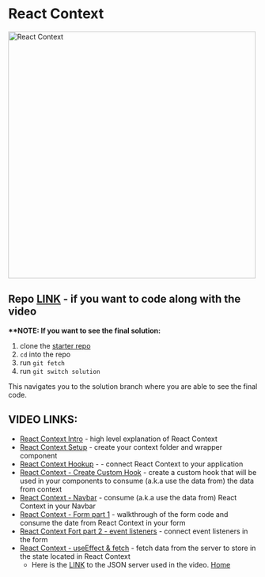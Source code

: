 # React Context

<img src="./assets/react-context.webp" alt="React Context" width="500" height="500">

## Repo [LINK](https://github.com/jdrichards-pursuit/react-context-vite-starter) - if you want to code along with the video

**\*\*NOTE: If you want to see the final solution:**

1. clone the [starter repo](https://github.com/jdrichards-pursuit/react-context-vite-starter)
1. `cd` into the repo
1. run `git fetch`
1. run `git switch solution`

This navigates you to the solution branch where you are able to see the final code.

## VIDEO LINKS:

- [React Context Intro](https://drive.google.com/file/d/1qOfSkNPeNEeEqs8lZAiMukSfhITKUGlR/view?usp=sharing) - high level explanation of React Context
- [React Context Setup](https://drive.google.com/file/d/1yY7i-KhnU2jw7x-RKyXuv9GCB1KabiEt/view?usp=sharing) - create your context folder and wrapper component
- [React Context Hookup](https://drive.google.com/file/d/1nfcVSlI1BJBSwSQmdxyNXgWII_Ag1l6j/view?usp=sharing) - - connect React Context to your application
- [React Context - Create Custom Hook](https://drive.google.com/file/d/1JJF0LUlmOUsOlm6IrTXd6ZhcQqSsO91A/view?usp=sharing) - create a custom hook that will be used in your components to consume (a.k.a use the data from) the data from context
- [React Context - Navbar](https://drive.google.com/file/d/1NG5jgwde-0NaJXfa4M3WBZS9hqn5VR3m/view?usp=sharing) - consume (a.k.a use the data from) React Context in your Navbar
- [React Context - Form part 1](https://drive.google.com/file/d/1ZJ8SUgz6cvDVTOJUMMy9zZm0fBGlT2NG/view?usp=sharing) - walkthrough of the form code and consume the date from React Context in your form
- [React Context Fort part 2 - event listeners](https://drive.google.com/file/d/1AwBSrqZxhixaA9FKB54uHBTvVf5ZaR0R/view?usp=sharing) - connect event listeners in the form
- [React Context - useEffect & fetch](https://drive.google.com/file/d/1AO-ZS853LeLpxwwqPR7abVonK89XWIis/view?usp=sharing) - fetch data from the server to store in the state located in React Context
  - Here is the [LINK](https://github.com/jdrichards-pursuit/react-context-server) to the JSON server used in the video.
    [Home][def]

[def]: README.md
